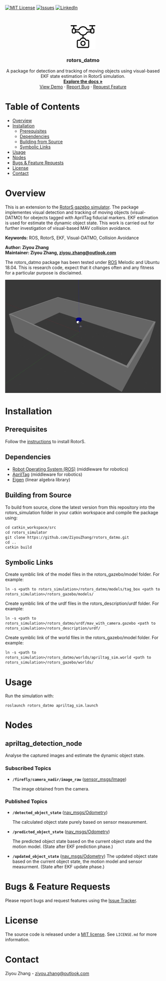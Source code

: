 [![MIT License][license-shield]][license-url]
[![Issues][issues-shield]][issues-url]
[![LinkedIn][linkedin-shield]][linkedin-url]


<br />
<p align="center">
  <a href="https://github.com/ZiyouZhang/rotors_datmo">
    <img src="misc/logo.png" alt="Logo" width="80" height="80">
  </a>

  <h3 align="center">rotors_datmo</h3>

  <p align="center">
    A package for detection and tracking of moving objects 
    using visual-based EKF state estimation in RotorS simulation.
    <br />
    <a href="https://github.com/ZiyouZhang/rotors_datmo"><strong>Explore the docs »</strong></a>
    <br />
    <a href="https://github.com/ZiyouZhang/rotors_datmo/blob/misc/demo.mp4">View Demo</a>
    ·
    <a href="https://github.com/ZiyouZhang/rotors_datmo/issues">Report Bug</a>
    ·
    <a href="https://github.com/ZiyouZhang/rotors_datmo/issues">Request Feature</a>
  </p>
</p>


# Table of Contents

* [Overview](#Overview)
* [Installation](#Installation)
  * [Prerequisites](#Prerequisites)
  * [Dependencies](#Dependencies)
  * [Building from Source](#Building-from-Source)
  * [Symbolic Links](#Symbolic-Links)
* [Usage](#Usage)
* [Nodes](#Nodes)
* [Bugs & Feature Requests](#Bugs-&-Feature-Requests)
* [License](#License)
* [Contact](#Contact)


# Overview

This is an extension to the [RotorS gazebo simulator](https://github.com/ethz-asl/rotors_simulator). The package implementes visual detection and tracking of moving objects (visual-DATMO) for obejects tagged with AprilTag fiducial markers. EKF estimation is used for estimate the dynamic object state. This work is carried out for further investigation of visual-based MAV collision avoidance.

**Keywords:** ROS, RotorS, EKF, Visual-DATMO, Collision Avoidance

**Author: Ziyou Zhang<br />
Maintainer: Ziyou Zhang, ziyou.zhang@outlook.com**

The rotors_datmo package has been tested under [ROS](https://www.ros.org/) Melodic and Ubuntu 18.04. This is research code, expect that it changes often and any fitness for a particular purpose is disclaimed.

![Example image](misc/simulation.jpg)


# Installation

## Prerequisites

Follow the [instructions](https://github.com/ethz-asl/rotors_simulator) to install RotorS.

## Dependencies

- [Robot Operating System (ROS)] (middleware for robotics)
- [AprilTag] (middleware for robotics)
- [Eigen] (linear algebra library)

## Building from Source

To build from source, clone the latest version from this repository into the rotors_simulation folder in your catkin workspace and compile the package using:

```
cd catkin_workspace/src
cd rotors_simulator
git clone https://github.com/ZiyouZhang/rotors_datmo.git
cd ..
catkin build
```

## Symbolic Links

Create symblic link of the model files in the rotors_gazebo/model folder. For example:

```
ln -s <path to rotors_simulation>/rotors_datmo/models/tag_box <path to rotors_simulation>/rotors_gazebo/models/
```

Create symblic link of the urdf files in the rotors_description/urdf folder. For example:

```
ln -s <path to rotors_simulation>/rotors_datmo/urdf/mav_with_camera.gazebo <path to rotors_simulation>/rotors_description/urdf/
```

Create symblic link of the world files in the rotors_gazebo/model folder. For example:

```
ln -s <path to rotors_simulation>/rotors_datmo/worlds/apriltag_sim.world <path to rotors_simulation>/rotors_gazebo/worlds/
```


# Usage

Run the simulation with:

```
roslaunch rotors_datmo apriltag_sim.launch
```


# Nodes
## apriltag_detection_node

Analyse the captured images and estimate the dynamic object state.


### Subscribed Topics

* **`/firefly/camera_nadir/image_raw`** ([sensor_msgs/Image])

	The image obtained from the camera.


### Published Topics

* **`/detected_object_state`** ([nav_msgs/Odometry])

  The calculated object state purely based on sensor measurement.

* **`/predicted_object_state`** ([nav_msgs/Odometry])

  The predicted object state based on the current object state and the motion model. (State after EKF prediction phase.)

* **`/updated_object_state`** ([nav_msgs/Odometry])
  The updated object state based on the current object state, the motion model and sensor measurment. (State after EKF update phase.)



# Bugs & Feature Requests

Please report bugs and request features using the [Issue Tracker](https://github.com/ZiyouZhang/rotors_datmo/issues).


<!-- LICENSE -->
# License

The source code is released under a [MIT license](https://github.com/ZiyouZhang/rotors_datmo/blob/master/LICENSE.md). See `LICENSE.md` for more information.



<!-- CONTACT -->
# Contact

Ziyou Zhang - ziyou.zhang@outlook.com


<!-- MARKDOWN LINKS & IMAGES -->
<!-- https://www.markdownguide.org/basic-syntax/#reference-style-links -->
[license-shield]: https://img.shields.io/github/license/ZiyouZhang/rotors_datmo.svg?style=flat-square
[license-url]: https://github.com/ZiyouZhang/rotors_datmo/blob/master/LICENSE.md
[issues-shield]: https://img.shields.io/github/issues/ZiyouZhang/rotors_datmo.svg?style=flat-square
[issues-url]: https://github.com/ZiyouZhang/rotors_datmo/issues
[linkedin-shield]: https://img.shields.io/badge/-LinkedIn-black.svg?style=flat-square&logo=linkedin&colorB=555
[linkedin-url]: https://www.linkedin.com/in/ziyou-zhang/

[sensor_msgs/Image]: http://docs.ros.org/melodic/api/sensor_msgs/html/msg/Image.html
[nav_msgs/Odometry]: http://docs.ros.org/melodic/api/nav_msgs/html/msg/Odometry.html
[Robot Operating System (ROS)]: http://wiki.ros.org
[AprilTag]: https://github.com/AprilRobotics/apriltag
[Eigen]:http://eigen.tuxfamily.org/